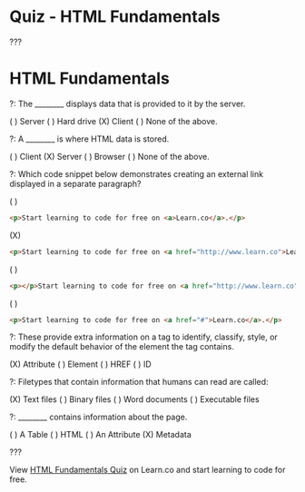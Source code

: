 # Quiz - HTML Fundamentals

???

# HTML Fundamentals

?: The ________ displays data that is provided to it by the server.

( ) Server
( ) Hard drive
(X) Client
( ) None of the above.

?: A ________ is where HTML data is stored.

( ) Client
(X) Server
( ) Browser
( ) None of the above.

?: Which code snippet below demonstrates creating an external link displayed in a separate paragraph?

( )
```html
<p>Start learning to code for free on <a>Learn.co</a>.</p>
```
(X)
```html
<p>Start learning to code for free on <a href="http://www.learn.co">Learn.co</a>.</p>
```
( )
```html
<p></p>Start learning to code for free on <a href="http://www.learn.co">Learn.co</a>.
```
( )
```html
<p>Start learning to code for free on <a href="#">Learn.co</a>.</p>
```

?: These provide extra information on a tag to identify, classify, style, or modify the default behavior of the element the tag contains.

(X) Attribute
( ) Element
( ) HREF
( ) ID

?: Filetypes that contain information that humans can read are called:

(X) Text files
( ) Binary files
( ) Word documents
( ) Executable files

?: ________ contains information about the page.

( ) A Table
( ) HTML
( ) An Attribute
(X) Metadata

???

<p class='util--hide'>View <a href='https://learn.co/lessons/quiz-html-fundamentals'>HTML Fundamentals Quiz</a> on Learn.co and start learning to code for free.</p>